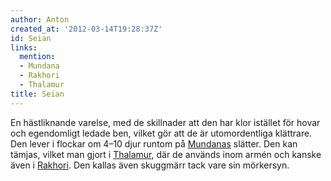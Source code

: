 ```yaml
---
author: Anton
created_at: '2012-03-14T19:28:37Z'
id: Seian
links:
  mention:
  - Mundana
  - Rakhori
  - Thalamur
title: Seian
---
```


En hästliknande varelse, med de skillnader att den har klor istället för hovar och egendomligt
ledade ben, vilket gör att de är utomordentliga klättrare. Den lever i flockar om 4–10 djur runtom
på [Mundanas] slätter. Den kan tämjas, vilket man gjort i [Thalamur], där de används inom armén och
kanske även i [Rakhori]. Den kallas även skuggmärr tack vare sin mörkersyn.

  [Mundanas]: Mundana
  [Thalamur]: Thalamur
  [Rakhori]: Rakhori
